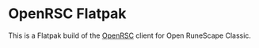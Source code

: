 # OpenRSC Flatpak

This is a Flatpak build of the [OpenRSC](https://rsc.vet/) client for Open RuneScape Classic.

